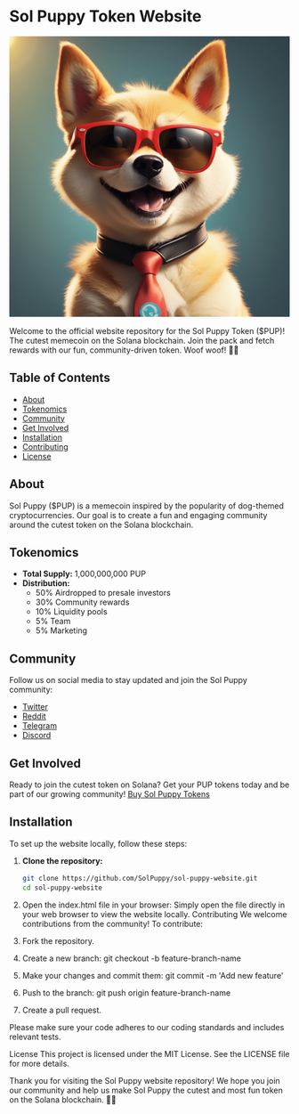 # Sol Puppy Token Website

![Sol Puppy Logo](sol_puppy_profile_image.png)

Welcome to the official website repository for the Sol Puppy Token ($PUP)! The cutest memecoin on the Solana blockchain. Join the pack and fetch rewards with our fun, community-driven token. Woof woof! 🐶🚀

## Table of Contents
- [About](#about)
- [Tokenomics](#tokenomics)
- [Community](#community)
- [Get Involved](#get-involved)
- [Installation](#installation)
- [Contributing](#contributing)
- [License](#license)

## About
Sol Puppy ($PUP) is a memecoin inspired by the popularity of dog-themed cryptocurrencies. Our goal is to create a fun and engaging community around the cutest token on the Solana blockchain.

## Tokenomics
- **Total Supply:** 1,000,000,000 PUP
- **Distribution:**
  - 50% Airdropped to presale investors
  - 30% Community rewards
  - 10% Liquidity pools
  - 5% Team
  - 5% Marketing

## Community
Follow us on social media to stay updated and join the Sol Puppy community:
- [Twitter](https://twitter.com/solpuppytoken)
- [Reddit](https://reddit.com/r/SolPuppyToken)
- [Telegram](https://t.me/SolPuppyToken)
- [Discord](https://discord.gg/8qKNz3gh)

## Get Involved
Ready to join the cutest token on Solana? Get your PUP tokens today and be part of our growing community! [Buy Sol Puppy Tokens](https://raydium.io)

## Installation
To set up the website locally, follow these steps:

1. **Clone the repository:**
   ```sh
   git clone https://github.com/SolPuppy/sol-puppy-website.git
   cd sol-puppy-website

2. Open the index.html file in your browser:
Simply open the file directly in your web browser to view the website locally.
Contributing
We welcome contributions from the community! To contribute:

1. Fork the repository.
2. Create a new branch: git checkout -b feature-branch-name
3. Make your changes and commit them: git commit -m 'Add new feature'
4. Push to the branch: git push origin feature-branch-name
5. Create a pull request.

Please make sure your code adheres to our coding standards and includes relevant tests.

License
This project is licensed under the MIT License. See the LICENSE file for more details.

Thank you for visiting the Sol Puppy website repository! We hope you join our community and help us make Sol Puppy the cutest and most fun token on the Solana blockchain. 🐶🚀